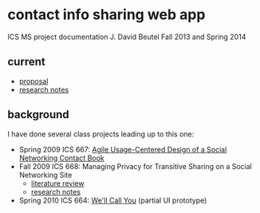 contact info sharing web app
============================
ICS MS project documentation
J. David Beutel
Fall 2013 and Spring 2014

## current

* [proposal](../blob/master/proposal/proposal.md)
* [research notes](../blob/master/newResearch/notes.md)


## background

I have done several class projects leading up to this one:

* Spring 2009 ICS 667:  [Agile Usage-Centered Design of a Social Networking Contact Book](../raw/master/background/ics667reportJDavidBeutel-final.pdf "report")
* Fall 2009 ICS 668:  Managing Privacy for Transitive Sharing on a Social Networking Site
  - [literature review](../raw/master/background/2009-ics668-DavidBeutel-Dec20.pdf)
  - [research notes](../blob/master/background/ics668-notes.md)
* Spring 2010 ICS 664:  [We'll Call You](../raw/master/background/ICS664FINALREPORT.pdf "report") (partial UI prototype)
